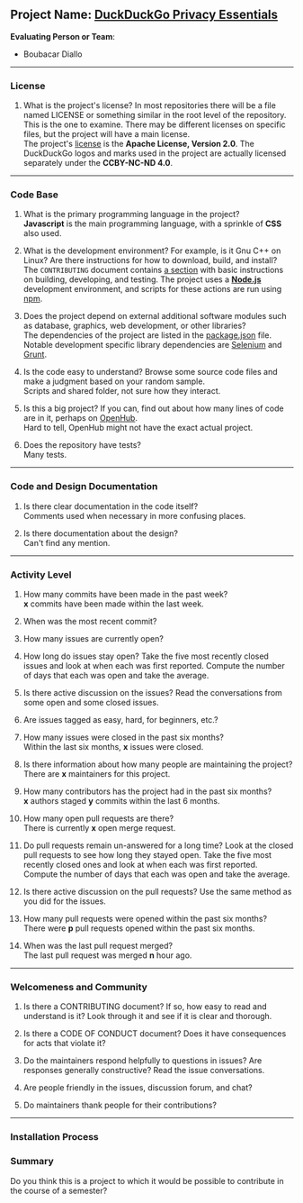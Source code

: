 **Project Name**:
[DuckDuckGo Privacy Essentials](https://github.com/duckduckgo/duckduckgo-privacy-extension)
---

**Evaluating Person or Team**:
- Boubacar Diallo

---


### License

1. What is the project's license?
In most repositories there will be a file named LICENSE or something similar in
the root level of the repository. This is the one to examine. There may be
different licenses on specific files, but the project will have a main license. <br> 
The project's [license](https://github.com/duckduckgo/duckduckgo-privacy-extension/blob/develop/LICENSE) is the **Apache License, Version 2.0**. The DuckDuckGo logos and marks used in the project are actually licensed separately under the **CCBY-NC-ND 4.0**.

---

### Code Base


1. What is the primary programming language in the project? <br> 
**Javascript** is the main programming language, with a sprinkle of **CSS** also used.

1. What is the development environment? For example, is it Gnu C++ on Linux? Are there instructions for how to download, build, and install? <br> 
The `CONTRIBUTING` document contains [a section](https://github.com/duckduckgo/duckduckgo-privacy-extension/blob/develop/CONTRIBUTING.md#development) with basic instructions on building, developing, and testing. The project uses a [**Node.js**](https://nodejs.org/) development environment, and scripts for these actions are run using [npm](https://www.npmjs.com/). 

1. Does the project depend on external additional software modules such as database, graphics, web development, or other libraries? <br> 
The dependencies of the project are listed in the [package.json](https://github.com/duckduckgo/duckduckgo-privacy-extension/blob/develop/package.json#L61) file. Notable development specific library dependencies are [Selenium](https://www.selenium.dev/) and [Grunt](https://gruntjs.com/).

1. Is the code easy to understand? Browse some source code files and make a judgment based on your random sample. <br>
Scripts and shared folder, not sure how they interact.

1. Is this a big project? If you can, find out about how many lines of code are in it, perhaps on [OpenHub](https://www.openhub.net/). <br> Hard to tell, OpenHub might not have the exact actual project. 

1. Does the repository have tests?<br> Many tests.
---

### Code and Design Documentation
1. Is there clear documentation in the code itself?<br>Comments used when necessary in more confusing places.

1. Is there documentation about the design?<br> Can't find any mention.

---


### Activity Level


1. How many commits have been made in the past week?<br>
<b>x</b> commits have been made within the last week. 

1. When was the most recent commit?<br>


1. How many issues are currently open?<br>

1. How long do issues stay open? 
Take the five most recently closed issues and look at when each was first reported. Compute the number of days that each was open and take the average.<br>


1. Is there active discussion on the issues?
Read the conversations from some open and some closed issues.<br>

1. Are issues tagged as easy, hard, for beginners, etc.?<br>

1. How many issues were closed in the past six months?<br>
Within the last six months, <b>x</b> issues were closed.

1. Is there information about how many people are maintaining the project?<br>There are **x** maintainers for this project.

1. How many contributors has the project had in the past six months?<br>**x** authors staged <b>y</b> commits within the last 6 months.

1. How many open pull requests are there?<br>
There is currently <b>x</b> open merge request.

1. Do pull requests remain un-answered for a long time? Look at the closed pull requests to see how long they stayed open.
Take the five most recently closed ones and look at when each was first reported.
Compute the number of days that each was open and take the average.<br>

1. Is there active discussion on the pull requests? Use the same method as you did for the issues.<br>

1. How many pull requests were opened within the past six months?<br>
There were **p** pull requests opened within the past six months.

1. When was the last  pull request  merged?<br>
The last pull request was merged <b>n</b> hour ago.

---

### Welcomeness and Community

1. Is there a CONTRIBUTING document? If so, how easy to read and understand is it? Look through it and see if it is clear and thorough.<br>


1. Is there a CODE OF CONDUCT document? Does it have consequences for acts that violate it?<br>

1. Do the maintainers respond helpfully to questions in issues? Are responses generally constructive? Read the issue conversations.<br>

1. Are people friendly in the issues, discussion forum, and chat?<br>

1. Do maintainers thank people for their contributions?<br>

---

### Installation Process


### Summary
Do you think this is a project to which it would be possible to contribute in the course of a semester?


